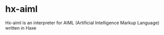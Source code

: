 # hx-aiml
Hx-aiml is an interpreter for AIML (Artificial Intelligence Markup Language) written in Haxe
